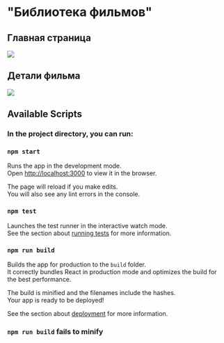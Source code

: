 <h1>"Библиотека фильмов"</h1>
<h2>Главная страница</h2>
<img src="https://i.ibb.co/xh4tBdq/screen.png"></img>
<h2>Детали фильма</h2>
<img src="https://i.ibb.co/3dtcCwn/screen2.png"></img>
<h2>Available Scripts</h2>

<h3>In the project directory, you can run:</h3>

### `npm start`

Runs the app in the development mode.<br>
Open [http://localhost:3000](http://localhost:3000) to view it in the browser.

The page will reload if you make edits.<br>
You will also see any lint errors in the console.

### `npm test`

Launches the test runner in the interactive watch mode.<br>
See the section about [running tests](https://facebook.github.io/create-react-app/docs/running-tests) for more information.

### `npm run build`

Builds the app for production to the `build` folder.<br>
It correctly bundles React in production mode and optimizes the build for the best performance.

The build is minified and the filenames include the hashes.<br>
Your app is ready to be deployed!

See the section about [deployment](https://facebook.github.io/create-react-app/docs/deployment) for more information.



### `npm run build` fails to minify

